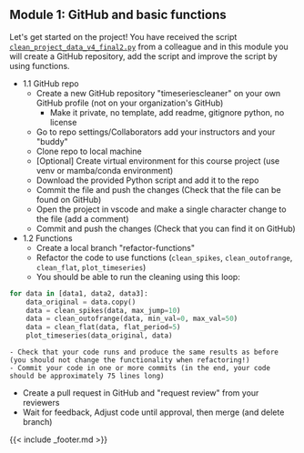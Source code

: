 ## Module 1: GitHub and basic functions

Let's get started on the project! You have received the script [`clean_project_data_v4_final2.py`](clean_project_data_v4_final2.py) from a colleague and in this module you will create a GitHub repository, add the script and improve the script by using functions. 

- 1.1 GitHub repo
    - Create a new GitHub repository "timeseriescleaner" on your own GitHub profile (not on your organization's GitHub)
        - Make it private, no template, add readme, gitignore python, no license
    - Go to repo settings/Collaborators add your instructors and your "buddy"
    - Clone repo to local machine
    - [Optional] Create virtual environment for this course project (use venv or mamba/conda environment)
    - Download the provided Python script and add it to the repo
    - Commit the file and push the changes (Check that the file can be found on GitHub)
    - Open the project in vscode and make a single character change to the file (add a comment)
    - Commit and push the changes (Check that you can find it on GitHub)
- 1.2 Functions
    - Create a local branch "refactor-functions"
    - Refactor the code to use functions (`clean_spikes`, `clean_outofrange`, `clean_flat`, `plot_timeseries`) 
    - You should be able to run the cleaning using this loop:       
```python
for data in [data1, data2, data3]:
    data_original = data.copy()
    data = clean_spikes(data, max_jump=10)
    data = clean_outofrange(data, min_val=0, max_val=50)
    data = clean_flat(data, flat_period=5)
    plot_timeseries(data_original, data)
```
    - Check that your code runs and produce the same results as before (you should not change the functionality when refactoring!)
    - Commit your code in one or more commits (in the end, your code should be approximately 75 lines long)
- Create a pull request in GitHub and "request review" from your reviewers
- Wait for feedback, Adjust code until approval, then merge (and delete branch)

{{< include _footer.md >}}